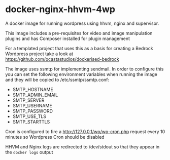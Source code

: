 # docker-nginx-hhvm-4wp
A docker image for running wordpress using hhvm, nginx and supervisor. 

This image includes a pre-requisites for video and image manipulation plugins and has Composer installed for plugin management

For a templated project that uses this as a basis for creating a Bedrock Wordpress project take a look at https://github.com/ocastastudios/dockerised-bedrock

The image uses ssmtp for implementing sendmail. In order to configure this you can set the following environment variables when running the image and they will be copied to /etc/ssmtp/ssmtp.conf:

  - SMTP_HOSTNAME
  - SMTP_ADMIN_EMAIL
  - SMTP_SERVER
  - SMTP_USERNAME
  - SMTP_PASSWORD
  - SMTP_USE_TLS
  - SMTP_STARTTLS

Cron is configured to fire a http://127.0.0.1/wp/wp-cron.php request every 10 minutes so Wordpress Cron should be disabled

HHVM and Nginx logs are redirected to /dev/stdout so that they appear in the `docker logs` output
